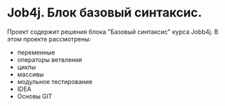 # Job4j. Блок базовый синтаксис.
Проект содержит решения блока "Базовый синтаксис" курса Jobb4j.
В этом проекте рассмотрены: 
- переменные
- операторы ветвления
- циклы
- массивы
- модульное тестирование
- IDEA
- Основы GIT